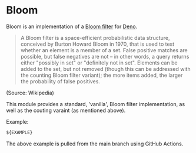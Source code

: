 # Bloom

Bloom is an implementation of a
[Bloom filter](https://en.wikipedia.org/wiki/Bloom_filter) for
[Deno](https://deno.land).

> A Bloom filter is a space-efficient probabilistic data structure, conceived by
> Burton Howard Bloom in 1970, that is used to test whether an element is a
> member of a set. False positive matches are possible, but false negatives are
> not – in other words, a query returns either "possibly in set" or "definitely
> not in set". Elements can be added to the set, but not removed (though this
> can be addressed with the counting Bloom filter variant); the more items
> added, the larger the probability of false positives.

(Source: Wikipedia)

This module provides a standard, 'vanilla', Bloom filter implementation, as well
as the couting varaint (as mentioned above).

Example:

```ts
${EXAMPLE}
```

The above example is pulled from the main branch using GitHub Actions.
